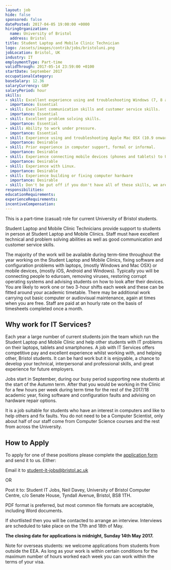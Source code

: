 ```yaml
---
layout: job
hide: false
sponsored: false
datePosted: 2017-04-05 19:00:00 +0000
hiringOrganization:
  name: University of Bristol
  address: Bristol
title: Student Laptop and Mobile Clinic Technician
logo: /assets/images/contrib/jobs/bristoluni.png
jobLocation: Bristol, UK
industry: IT
employmentType: Part-time
validThrough: 2017-05-14 23:59:00 +0100
startDate: September 2017
occupationalCategory:
baseSalary: 12.36
salaryCurrency: GBP
salaryPeriod: hour
skills:
- skill: Excellent experience using and troubleshooting Windows (7, 8 and 10) - eg configuring network connections, removing malware, diagnosing faults with systems which will not connect and repairing corrupted operating systems where laptops which will not start up.
  importance: Essential
- skill: Excellent communication skills and customer service skills.
  importance: Essential
- skill: Excellent problem solving skills.
  importance: Essential
- skill: Ability to work under pressure.
  importance: Essential
- skill: Experience using and troubleshooting Apple Mac OSX (10.9 onwards) - eg as above for Windows, mainly.
  importance: Desirable
- skill: Prior experience in computer support, formal or informal.
  importance: Desirable
- skill: Experience connecting mobile devices (phones and tablets) to University resources such as wireless and email.
  importance: Desirable
- skill: Experience with Linux.
  importance: Desirable
- skill: Experience building or fixing computer hardware
  importance: Desirable
- skill: Don't be put off if you don't have all of these skills, we aren't expecting you to be an expert. You will learn a lot in the job but we would like to know what you can do. Look at the requirements above and tell us how you best meet them.
responsibilities:
educationRequirements:
experienceRequirements:
incentiveCompensation:
---
```


This is a part-time (casual) role for current University of Bristol students.

Student Laptop and Mobile Clinic Technicians provide support to students in person at Student Laptop and Mobile Clinics. Staff must have excellent technical and problem solving abilities as well as good communication and customer service skills.

The majority of the work will be available during term-time throughout the year working on the Student Laptop and Mobile Clinics, fixing software and configuration problems with laptops, (mostly Windows and Mac OSX) or mobile devices, (mostly iOS, Android and Windows). Typically you will be connecting people to eduroam, removing viruses, restoring corrupt operating systems and advising students on how to look after their devices. You are likely to work one or two 3-hour shifts each week and these can be fitted around your academic timetable. There may be additional work carrying out basic computer or audiovisual maintenance, again at times when you are free. Staff are paid at an hourly rate on the basis of timesheets completed once a month.

## Why work for IT Services?

Each year a large number of current students join the team which run the Student Laptop and Mobile Clinic and help other students with IT problems on their laptops, tablets and smartphones. A job with IT Services offers competitive pay and excellent experience whilst working with, and helping other, Bristol students. It can be hard work but it is enjoyable, a chance to develop your technical, interpersonal and professional skills, and great experience for future employers.

Jobs start in September, during our busy period supporting new students at the start of the Autumn term. After that you would be working in the Clinic for a few hours per week during term time for the rest of the 2017/18 academic year, fixing software and configuration faults and advising on hardware repair options.

It is a job suitable for students who have an interest in computers and like to help others and fix faults. You do not need to be a Computer Scientist, only about half of our staff come from Computer Science courses and the rest from across the University.

## How to Apply

To apply for one of these positions please complete the [application form](http://www.bristol.ac.uk/it-services/advice/homeusers/help/laptopclinic/student_it_appform_1718.rtf) and send it to us. Either:

Email it to [student-it-jobs@bristol.ac.uk](mailto:student-it-jobs@bristol.ac.uk)

OR

Post it to: Student IT Jobs, Neil Davey, University of Bristol Computer Centre, c/o Senate House, Tyndall Avenue, Bristol, BS8 1TH.

PDF format is preferred, but most common file formats are acceptable, including Word documents.

If shortlisted then you will be contacted to arrange an interview. Interviews are scheduled to take place on the 17th and 18th of May.

**The closing date for applications is midnight, Sunday 14th May 2017.**

Note for overseas students: we welcome applications from students from outside the EEA. As long as your work is within certain conditions for the maximum number of hours worked each week you can work within the terms of your visa.
